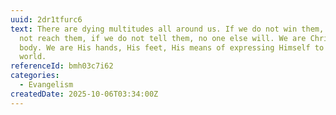 ```yaml
---
uuid: 2dr1tfurc6
text: There are dying multitudes all around us. If we do not win them, if we do
  not reach them, if we do not tell them, no one else will. We are Christ's
  body. We are His hands, His feet, His means of expressing Himself to the
  world.
referenceId: bmh03c7i62
categories:
  - Evangelism
createdDate: 2025-10-06T03:34:00Z
---
```

